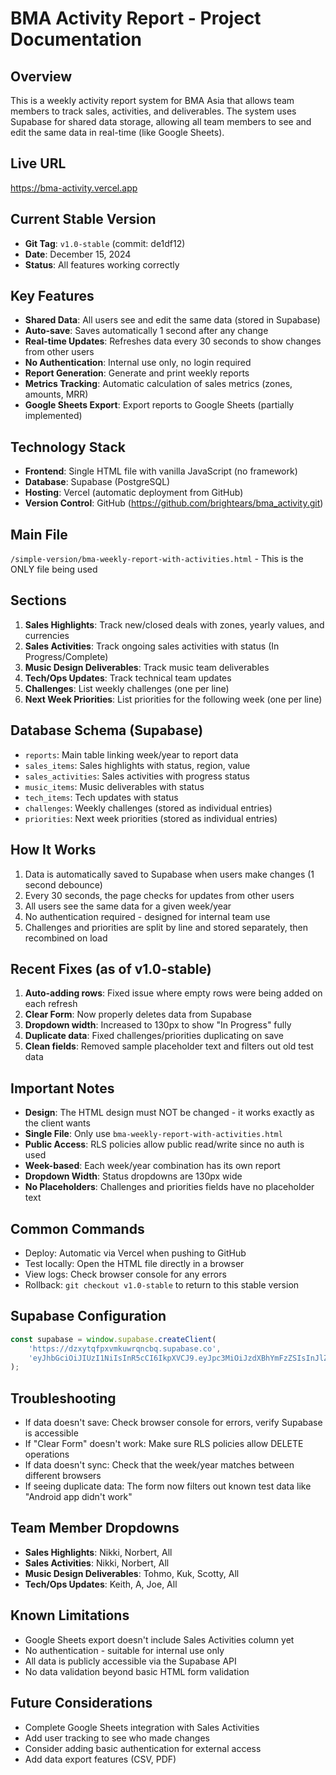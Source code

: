 # BMA Activity Report - Project Documentation

## Overview
This is a weekly activity report system for BMA Asia that allows team members to track sales, activities, and deliverables. The system uses Supabase for shared data storage, allowing all team members to see and edit the same data in real-time (like Google Sheets).

## Live URL
https://bma-activity.vercel.app

## Current Stable Version
- **Git Tag**: `v1.0-stable` (commit: de1df12)
- **Date**: December 15, 2024
- **Status**: All features working correctly

## Key Features
- **Shared Data**: All users see and edit the same data (stored in Supabase)
- **Auto-save**: Saves automatically 1 second after any change
- **Real-time Updates**: Refreshes data every 30 seconds to show changes from other users
- **No Authentication**: Internal use only, no login required
- **Report Generation**: Generate and print weekly reports
- **Metrics Tracking**: Automatic calculation of sales metrics (zones, amounts, MRR)
- **Google Sheets Export**: Export reports to Google Sheets (partially implemented)

## Technology Stack
- **Frontend**: Single HTML file with vanilla JavaScript (no framework)
- **Database**: Supabase (PostgreSQL)
- **Hosting**: Vercel (automatic deployment from GitHub)
- **Version Control**: GitHub (https://github.com/brightears/bma_activity.git)

## Main File
`/simple-version/bma-weekly-report-with-activities.html` - This is the ONLY file being used

## Sections
1. **Sales Highlights**: Track new/closed deals with zones, yearly values, and currencies
2. **Sales Activities**: Track ongoing sales activities with status (In Progress/Complete)
3. **Music Design Deliverables**: Track music team deliverables
4. **Tech/Ops Updates**: Track technical team updates
5. **Challenges**: List weekly challenges (one per line)
6. **Next Week Priorities**: List priorities for the following week (one per line)

## Database Schema (Supabase)
- `reports`: Main table linking week/year to report data
- `sales_items`: Sales highlights with status, region, value
- `sales_activities`: Sales activities with progress status
- `music_items`: Music deliverables with status
- `tech_items`: Tech updates with status
- `challenges`: Weekly challenges (stored as individual entries)
- `priorities`: Next week priorities (stored as individual entries)

## How It Works
1. Data is automatically saved to Supabase when users make changes (1 second debounce)
2. Every 30 seconds, the page checks for updates from other users
3. All users see the same data for a given week/year
4. No authentication required - designed for internal team use
5. Challenges and priorities are split by line and stored separately, then recombined on load

## Recent Fixes (as of v1.0-stable)
1. **Auto-adding rows**: Fixed issue where empty rows were being added on each refresh
2. **Clear Form**: Now properly deletes data from Supabase
3. **Dropdown width**: Increased to 130px to show "In Progress" fully
4. **Duplicate data**: Fixed challenges/priorities duplicating on save
5. **Clean fields**: Removed sample placeholder text and filters out old test data

## Important Notes
- **Design**: The HTML design must NOT be changed - it works exactly as the client wants
- **Single File**: Only use `bma-weekly-report-with-activities.html`
- **Public Access**: RLS policies allow public read/write since no auth is used
- **Week-based**: Each week/year combination has its own report
- **Dropdown Width**: Status dropdowns are 130px wide
- **No Placeholders**: Challenges and priorities fields have no placeholder text

## Common Commands
- Deploy: Automatic via Vercel when pushing to GitHub
- Test locally: Open the HTML file directly in a browser
- View logs: Check browser console for any errors
- Rollback: `git checkout v1.0-stable` to return to this stable version

## Supabase Configuration
```javascript
const supabase = window.supabase.createClient(
    'https://dzxytqfpxvmkuwrqncbq.supabase.co',
    'eyJhbGciOiJIUzI1NiIsInR5cCI6IkpXVCJ9.eyJpc3MiOiJzdXBhYmFzZSIsInJlZiI6ImR6eHl0cWZweHZta3V3cnFuY2JxIiwicm9sZSI6ImFub24iLCJpYXQiOjE3MzQwMjE4OTIsImV4cCI6MjA0OTU5Nzg5Mn0.9w6F_noe7PzhF-YzmW0RrI7k3V2fJoS4v_ePvK30aqY'
);
```

## Troubleshooting
- If data doesn't save: Check browser console for errors, verify Supabase is accessible
- If "Clear Form" doesn't work: Make sure RLS policies allow DELETE operations
- If data doesn't sync: Check that the week/year matches between different browsers
- If seeing duplicate data: The form now filters out known test data like "Android app didn't work"

## Team Member Dropdowns
- **Sales Highlights**: Nikki, Norbert, All
- **Sales Activities**: Nikki, Norbert, All
- **Music Design Deliverables**: Tohmo, Kuk, Scotty, All
- **Tech/Ops Updates**: Keith, A, Joe, All

## Known Limitations
- Google Sheets export doesn't include Sales Activities column yet
- No authentication - suitable for internal use only
- All data is publicly accessible via the Supabase API
- No data validation beyond basic HTML form validation

## Future Considerations
- Complete Google Sheets integration with Sales Activities
- Add user tracking to see who made changes
- Consider adding basic authentication for external access
- Add data export features (CSV, PDF)